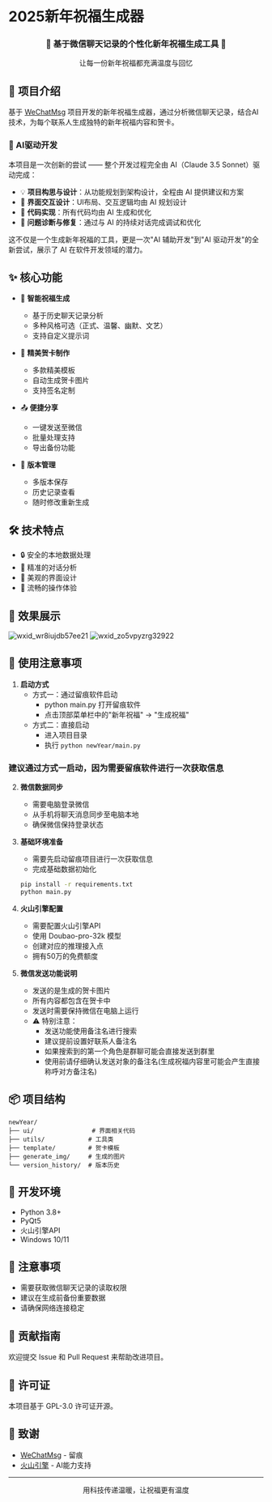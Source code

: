 # 2025新年祝福生成器

<div align="center">
    <h3>🎊 基于微信聊天记录的个性化新年祝福生成工具 🎊</h3>
    <p>让每一份新年祝福都充满温度与回忆</p>
</div>

## 🌟 项目介绍

基于 [WeChatMsg](https://github.com/LC044/WeChatMsg) 项目开发的新年祝福生成器，通过分析微信聊天记录，结合AI技术，为每个联系人生成独特的新年祝福内容和贺卡。

### 🤖 AI驱动开发

本项目是一次创新的尝试 —— 整个开发过程完全由 AI（Claude 3.5 Sonnet）驱动完成：

- 💡 **项目构思与设计**：从功能规划到架构设计，全程由 AI 提供建议和方案
- 🎨 **界面交互设计**：UI布局、交互逻辑均由 AI 规划设计
- 📝 **代码实现**：所有代码均由 AI 生成和优化
- 🔧 **问题诊断与修复**：通过与 AI 的持续对话完成调试和优化

这不仅是一个生成新年祝福的工具，更是一次"AI 辅助开发"到"AI 驱动开发"的全新尝试，展示了 AI 在软件开发领域的潜力。

## ✨ 核心功能

- 🤖 **智能祝福生成**
  - 基于历史聊天记录分析
  - 多种风格可选（正式、温馨、幽默、文艺）
  - 支持自定义提示词
  
- 🎨 **精美贺卡制作**
  - 多款精美模板
  - 自动生成贺卡图片
  - 支持签名定制
  
- 📤 **便捷分享**
  - 一键发送至微信
  - 批量处理支持
  - 导出备份功能

- 🔄 **版本管理**
  - 多版本保存
  - 历史记录查看
  - 随时修改重新生成

## 🛠️ 技术特点

- 🔒 安全的本地数据处理
- 🎯 精准的对话分析
- 🎨 美观的界面设计
- 💫 流畅的操作体验

## 📸 效果展示

![wxid_wr8iujdb57ee21](https://github.com/user-attachments/assets/57103bf2-e5f2-4c5c-bcea-c3837ad50ed8)
![wxid_zo5vpyzrg32922](https://github.com/user-attachments/assets/ce6ee32c-1aa5-4370-8748-b69059a2e8fa)


## 🚀 使用注意事项

1. **启动方式**
   - 方式一：通过留痕软件启动
     - python main.py 打开留痕软件
     - 点击顶部菜单栏中的"新年祝福" -> "生成祝福"
   - 方式二：直接启动
     - 进入项目目录
     - 执行 `python newYear/main.py`

### 建议通过方式一启动，因为需要留痕软件进行一次获取信息

2. **微信数据同步**
   - 需要电脑登录微信
   - 从手机将聊天消息同步至电脑本地
   - 确保微信保持登录状态

3. **基础环境准备**
   - 需要先启动留痕项目进行一次获取信息
   - 完成基础数据初始化
   ```bash
   pip install -r requirements.txt
   python main.py
   ```

4. **火山引擎配置**
   - 需要配置火山引擎API
   - 使用 Doubao-pro-32k 模型
   - 创建对应的推理接入点
   - 拥有50万的免费额度

5. **微信发送功能说明**
   - 发送的是生成的贺卡图片
   - 所有内容都包含在贺卡中
   - 发送时需要保持微信在电脑上运行
   - ⚠️ 特别注意：
     - 发送功能使用备注名进行搜索
     - 建议提前设置好联系人备注名
     - 如果搜索到的第一个角色是群聊可能会直接发送到群里
     - 使用前请仔细确认发送对象的备注名(生成祝福内容里可能会产生直接称呼对方备注名)

## 📦 项目结构

```
newYear/
├── ui/                # 界面相关代码
├── utils/            # 工具类
├── template/         # 贺卡模板
├── generate_img/     # 生成的图片
└── version_history/  # 版本历史
```

## 🔧 开发环境

- Python 3.8+
- PyQt5
- 火山引擎API
- Windows 10/11

## 📝 注意事项

- 需要获取微信聊天记录的读取权限
- 建议在生成前备份重要数据
- 请确保网络连接稳定

## 🤝 贡献指南

欢迎提交 Issue 和 Pull Request 来帮助改进项目。

## 📄 许可证

本项目基于 GPL-3.0 许可证开源。

## 🙏 致谢

- [WeChatMsg](https://github.com/LC044/WeChatMsg) - 留痕
- [火山引擎](https://www.volcengine.com/) - AI能力支持

---

<div align="center">
    <p>用科技传递温暖，让祝福更有温度</p>
</div>
